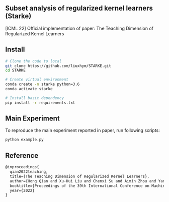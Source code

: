 ## Subset analysis of regularized kernel learners (Starke)

[ICML 22] Official implementation of paper: The Teaching Dimension of Regularized Kernel Learners

## Install
```bash
# Clone the code to local
git clone https://github.com/liuxhym/STARKE.git
cd STARKE

# Create virtual environment
conda create -n starke python=3.6
conda activate starke

# Install basic dependency
pip install -r requirements.txt
```

## Main Experiment
To reproduce the main experiment reported in paper, run following scripts:
```bash
python example.py
```

## Reference

```latex
@inproceedings{
  qian2022teaching,
  title={The Teaching Dimension of Regularized Kernel Learners},
  author={Hong Qian and Xu-Hui Liu and Chenxi Su and Aimin Zhou and Yang Yu},
  booktitle={Proceedings of the 39th International Conference on Maching Learning},
  year={2022}
}
```
